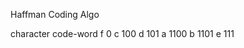 Haffman Coding Algo

character   code-word
    f          0
    c          100
    d          101
    a          1100
    b          1101
    e          111
    
